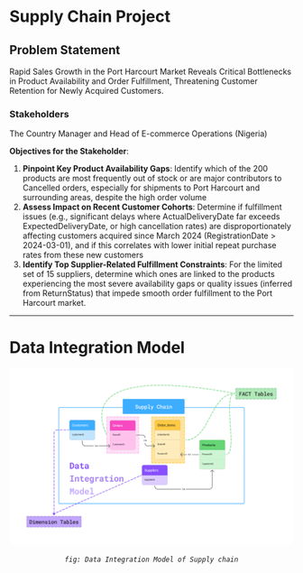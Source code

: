 # Supply Chain Project

## **Problem Statement**
Rapid Sales Growth in the Port Harcourt Market Reveals Critical Bottlenecks in Product Availability and Order Fulfillment, Threatening Customer Retention for Newly Acquired Customers.

### **Stakeholders**
The Country Manager and Head of E-commerce Operations (Nigeria)

**Objectives for the Stakeholder**:

1. **Pinpoint Key Product Availability Gaps**: 
Identify which of the 200 products are most frequently out of stock or are major contributors to Cancelled orders, 
especially for shipments to Port Harcourt and surrounding areas, despite the high order volume
2. **Assess Impact on Recent Customer Cohorts**: 
Determine if fulfillment issues (e.g., significant delays where ActualDeliveryDate far exceeds ExpectedDeliveryDate, or high cancellation rates) are disproportionately affecting customers acquired since March 2024 (RegistrationDate > 2024-03-01), and if this correlates
with lower initial repeat purchase rates from these new customers
3. **Identify Top Supplier-Related Fulfillment Constraints**: 
For the limited set of 15 suppliers, determine which ones are linked to the products experiencing 
the most severe availability gaps or quality issues (inferred from ReturnStatus) that impede smooth order fulfillment to the Port Harcourt market.
---
# Data Integration Model
<p align="center">
  <img src="./images/dataintegrationmodel.png" alt="Model Architecture" width="600"/>
</p>
<p align="center">
  <em><code>fig: Data Integration Model of Supply chain</code></em>
</p>

